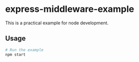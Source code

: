 # express-middleware-example

This is a practical example for node development.

## Usage

```bash
# Run the example
npm start
```
